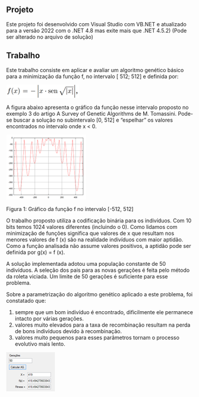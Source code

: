 
## Projeto

Este projeto foi desenvolvido com Visual Studio com VB.NET e atualizado para a versão 2022 com o .NET 4.8 mas exite mais que .NET 4.5.2)
(Pode ser alterado no arquivo de solução)

## Trabalho


Este trabalho consiste em aplicar e avaliar um algoritmo genético básico para a minimização da função f, no intervalo [ 512; 512] e definida por:


![alt text](https://github.com/geraldoaax/AlgoritmoGenetico-Tomassini/blob/main/AG/img/funcao_tomassini.png?raw=true)

 
A figura abaixo apresenta o gráfico da função nesse intervalo proposto no exemplo 3 do artigo A Survey of Genetic Algorithms de M. Tomassini. Pode-se buscar a solução no subintervalo [0, 512] e “espelhar” os valores encontrados no intervalo onde x < 0.

![alt text](https://github.com/geraldoaax/AlgoritmoGenetico-Tomassini/blob/main/AG/img/grafico_funcao.png?raw=true)

Figura 1: Gráfico da função f no intervalo [-512, 512]

O trabalho proposto utiliza a codificação binária para os indivíduos. Com 10 bits temos 1024 valores diferentes (incluindo o 0). 
Como lidamos com minimização de funções significa que valores de x que resultam nos menores valores de f (x) são na realidade indivíduos com maior aptidão. Como a função analisada não assume valores positivos, a aptidão pode ser definida por g(x) =  f (x). 

A solução implementada adotou uma população constante de 50 indivíduos. A seleção dos pais para as novas gerações é feita pelo método da roleta viciada. Um limite de 50 gerações é suficiente para esse problema. 

Sobre a parametrização do algoritmo genético aplicado a este problema, foi constatado que:

1. sempre que um bom indivíduo é encontrado, dificilmente ele permanece intacto por várias gerações.
2. valores muito elevados para a taxa de recombinação resultam na perda de bons indivíduos devido à recombinação.
3. valores muito pequenos para esses parâmetros tornam o processo evolutivo mais lento.

![alt text](https://github.com/geraldoaax/AlgoritmoGenetico-Tomassini/blob/main/AG/img/resultado.png?raw=true)


 
